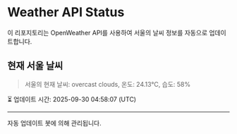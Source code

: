 
# Weather API Status

이 리포지토리는 OpenWeather API를 사용하여 서울의 날씨 정보를 자동으로 업데이트합니다.

## 현재 서울 날씨
> 서울의 현재 날씨: overcast clouds, 온도: 24.13°C, 습도: 58%

⏳ 업데이트 시간: 2025-09-30 04:58:07 (UTC)

---
자동 업데이트 봇에 의해 관리됩니다.
